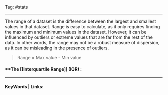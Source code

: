 Tag: #stats 

--------------------------------------
The range of a dataset is the difference between the largest and smallest values in that dataset. Range is easy to calculate, as it only requires finding the maximum and minimum values in the dataset. However, it can be influenced by outliers or extreme values that are far from the rest of the data. In other words, the range may not be a robust measure of dispersion, as it can be misleading in the presence of outliers. 

> Range = Max value - Min value
 
#### **The [[Interquartile Range]] (IQR) :


-------------------------------------------------------
#### KeyWords | Links:


